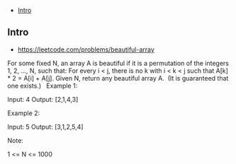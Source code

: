 - [Intro](#intro)

## Intro

- https://leetcode.com/problems/beautiful-array

For some fixed N, an array A is beautiful if it is a permutation of the integers 1, 2, ..., N, such that:
For every i < j, there is no k with i < k < j such that A[k] * 2 = A[i] + A[j].
Given N, return any beautiful array A.  (It is guaranteed that one exists.)
 
Example 1:

Input: 4
Output: [2,1,4,3]


Example 2:

Input: 5
Output: [3,1,2,5,4]
 

Note:

1 <= N <= 1000


 
